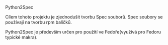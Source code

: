 Python2Spec

Cílem tohoto projektu je zjednodušit tvorbu Spec souborů.
Spec soubory se používají na tvorbu rpm balíčků.

Python2Spec je především určen pro použití ve Fedoře(využívá pro Fedoru typické makra).
